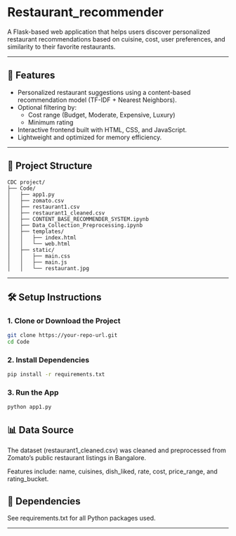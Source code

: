 # Restaurant_recommender


A Flask-based web application that helps users discover personalized restaurant recommendations based on cuisine, cost, user preferences, and similarity to their favorite restaurants.

---

## 🚀 Features

- Personalized restaurant suggestions using a content-based recommendation model (TF-IDF + Nearest Neighbors).
- Optional filtering by:
  - Cost range (Budget, Moderate, Expensive, Luxury)
  - Minimum rating
- Interactive frontend built with HTML, CSS, and JavaScript.
- Lightweight and optimized for memory efficiency.

---

## 📁 Project Structure

```
CDC project/
├── Code/
│   ├── app1.py
│   ├── zomato.csv
│   ├── restaurant1.csv                            
│   ├── restaurant1_cleaned.csv        
│   ├── CONTENT_BASE_RECOMMENDER_SYSTEM.ipynb
│   ├── Data_Collection_Preprocessing.ipynb
│   ├── templates/                     
│   │   ├── index.html                 
│   │   └── web.html                   
│   ├── static/                        
│   │   ├── main.css                 
│   │   ├── main.js                    
│   │   └── restaurant.jpg            
```


---

## 🛠️ Setup Instructions

### 1. Clone or Download the Project
```bash
git clone https://your-repo-url.git
cd Code
```

### 2. Install Dependencies
```bash
pip install -r requirements.txt
```

### 3. Run the App
```bash
python app1.py
```

## 📊 Data Source
The dataset (restaurant1_cleaned.csv) was cleaned and preprocessed from Zomato’s public restaurant listings in Bangalore.

Features include: name, cuisines, dish_liked, rate, cost, price_range, and rating_bucket.

## 📌 Dependencies
See requirements.txt for all Python packages used.


---



